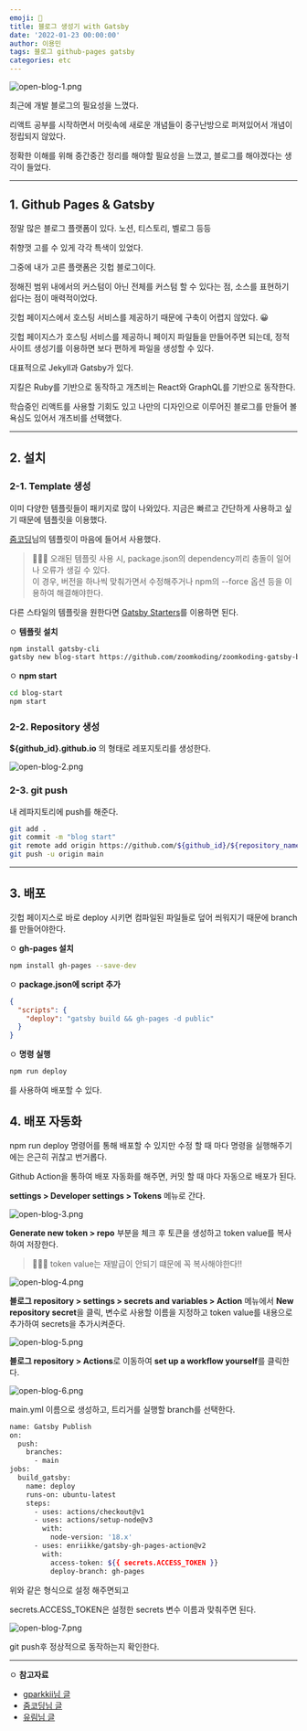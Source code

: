 ```yaml
---
emoji: 📖
title: 블로그 생성기 with Gatsby
date: '2022-01-23 00:00:00'
author: 이용민
tags: 블로그 github-pages gatsby 
categories: etc
---
```


![open-blog-1.png](open-blog-1.png)

최근에 개발 블로그의 필요성을 느꼈다.

리액트 공부를 시작하면서 머릿속에 새로운 개념들이 중구난방으로 퍼져있어서 개념이 정립되지 않았다.

정확한 이해를 위해 중간중간 정리를 해야할 필요성을 느꼈고, 블로그를 해야겠다는 생각이 들었다.

***

## 1. Github Pages & Gatsby

정말 많은 블로그 플랫폼이 있다. 노션, 티스토리, 벨로그 등등

취향껏 고를 수 있게 각각 특색이 있었다.

그중에 내가 고른 플랫폼은 깃헙 블로그이다.

정해진 범위 내에서의 커스텀이 아닌 전체를 커스텀 할 수 있다는 점, 소스를 표현하기 쉽다는 점이 매력적이었다.

깃헙 페이지스에서 호스팅 서비스를 제공하기 때문에 구축이 어렵지 않았다. 😀

깃헙 페이지스가 호스팅 서비스를 제공하니 페이지 파일들을 만들어주면 되는데, 정적 사이트 생성기를 이용하면 보다 편하게 파일을 생성할 수 있다.

대표적으로 Jekyll과 Gatsby가 있다.

지킬은 Ruby를 기반으로 동작하고 개츠비는 React와 GraphQL를 기반으로 동작한다.

학습중인 리액트를 사용할 기회도 있고 나만의 디자인으로 이루어진 블로그를 만들어 볼 욕심도 있어서 개츠비를 선택했다.

*** 

## 2. 설치
### 2-1. Template 생성
이미 다양한 템플릿들이 패키지로 많이 나와있다.
지금은 빠르고 간단하게 사용하고 싶기 때문에 템플릿을 이용했다. 

[줌코딩](https://github.com/zoomkoding/zoomkoding-gatsby-blog)님의 템플릿이 마음에 들어서 사용했다.   

> 🙋🏻‍♂️ 오래된 템플릿 사용 시, package.json의 dependency끼리 충돌이 일어나 오류가 생길 수 있다.   
> 이 경우, 버전을 하나씩 맞춰가면서 수정해주거나 npm의 --force 옵션 등을 이용하여 해결해야한다.

다른 스타일의 템플릿을 원한다면 [Gatsby Starters](https://www.gatsbyjs.com/starters)를 이용하면 된다.

ㅇ **템플릿 설치**
```bash
npm install gatsby-cli
gatsby new blog-start https://github.com/zoomkoding/zoomkoding-gatsby-blog
```

ㅇ **npm start**
```bash
cd blog-start
npm start
```

### 2-2. Repository 생성
**${github_id}.github.io**  의 형태로 레포지토리를 생성한다.

![open-blog-2.png](open-blog-2.png)

### 2-3. git push
내 레파지토리에 push를 해준다.
```bash
git add .
git commit -m "blog start"
git remote add origin https://github.com/${github_id}/${repository_name}.git
git push -u origin main
```
***

## 3. 배포
깃헙 페이지스로 바로 deploy 시키면 컴파일된 파일들로 덮어 씌워지기 때문에 branch를 만들어야한다.

ㅇ **gh-pages 설치**
```bash
npm install gh-pages --save-dev
```

ㅇ **package.json에 script 추가** 
```json
{
  "scripts": {
    "deploy": "gatsby build && gh-pages -d public" 
  }
}
```
ㅇ **명령 실행**
```bash
npm run deploy
```
를 사용하여 배포할 수 있다.

## 4. 배포 자동화
npm run deploy 명령어를 통해 배포할 수 있지만
수정 할 때 마다 명령을 실행해주기에는 은근히 귀찮고 번거롭다.

Github Action을 통하여 배포 자동화를 해주면, 커밋 할 때 마다 자동으로 배포가 된다.

**settings > Developer settings > Tokens** 메뉴로 간다.

![open-blog-3.png](open-blog-3.png)

**Generate new token > repo** 부분을 체크 후 토큰을 생성하고 token value를 복사하여 저장한다.
> 🙋🏻‍♂️ token value는 재발급이 안되기 떄문에 꼭 복사해야한다!!

![open-blog-4.png](open-blog-4.png)

**블로그 repository > settings > secrets and variables > Action** 메뉴에서
**New repository secret**을 클릭, 변수로 사용할 이름을 지정하고 token value를 내용으로 추가하여
secrets을 추가시켜준다.

![open-blog-5.png](open-blog-5.png)

**블로그 repository > Actions**로 이동하여 **set up a workflow yourself**를 클릭한다.

![open-blog-6.png](open-blog-6.png)

main.yml 이름으로 생성하고, 트리거를 실행할 branch를 선택한다.

```bash
name: Gatsby Publish
on:
  push:
    branches:
      - main
jobs:
  build_gatsby:
    name: deploy
    runs-on: ubuntu-latest
    steps:
      - uses: actions/checkout@v1
      - uses: actions/setup-node@v3
        with:
          node-version: '18.x'
      - uses: enriikke/gatsby-gh-pages-action@v2
        with:
          access-token: ${{ secrets.ACCESS_TOKEN }}
          deploy-branch: gh-pages
```
위와 같은 형식으로 설정 해주면되고

secrets.ACCESS_TOKEN은 설정한 secrets 변수 이름과 맞춰주면 된다.

![open-blog-7.png](open-blog-7.png)

git push후 정상적으로 동작하는지 확인한다.

***

ㅇ **참고자료**

 * [gparkkii님 글](https://velog.io/@gparkkii/build-gatsby-blog)
 * [줌코딩님 글](https://www.zoomkoding.com/gatsby-starter-zoomkoding-introduction/)
* [유림님 글](https://milooy.github.io/build-blog-with-gatsby/)








```toc

```